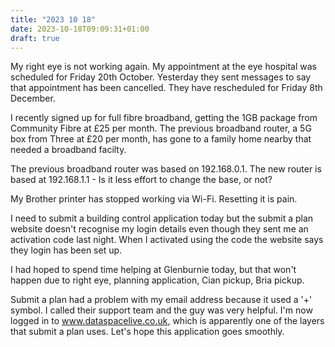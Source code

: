 ```yaml
---
title: "2023 10 18"
date: 2023-10-18T09:09:31+01:00
draft: true
---
```

My right eye is not working again. My appointment at the eye hospital was scheduled for Friday 20th October. Yesterday they sent messages to say that appointment has been cancelled. They have rescheduled for Friday 8th December.

I recently signed up for full fibre broadband, getting the 1GB package from Community Fibre at £25 per month. The previous broadband router, a 5G box from Three at £20 per month, has gone to a family home nearby that needed a broadband facilty.

The previous broadband router was based on 192.168.0.1. The new router is based at 192.168.1.1 - Is it less effort to change the base, or not?

My Brother printer has stopped working via Wi-Fi. Resetting it is pain.

I need to submit a building control application today but the submit a plan website doesn't recognise my login details even though they sent me an activation code last night. When I activated using the code the website says they login has been set up.

I had hoped to spend time helping at Glenburnie today, but that won't happen due to right eye, planning application, Cian pickup, Bria pickup.

Submit a plan had a problem with my email address because it used a '+' symbol. I called their support team and the guy was very helpful. I'm now logged in to www.dataspacelive.co.uk, which is apparently one of the layers that submit a plan uses. Let's hope this application goes smoothly.
